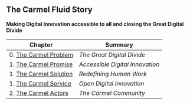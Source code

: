 ## The Carmel Fluid Story

**Making Digital Innovation accessible to all and closing the Great Digital Divide**

|Chapter|Summary|
|---|---|
| 0. [The Carmel Problem](problem) | *The Great Digital Divide* | 
| 1. [The Carmel Promise](promise) | *Accessible Digital Innovation* |
| 1. [The Carmel Solution](solution) | *Redefining Human Work* |
| 1. [The Carmel Service](service) | *Open Digital Innovation* |
| 2. [The Carmel Actors](actors) | *The Carmel Community* |